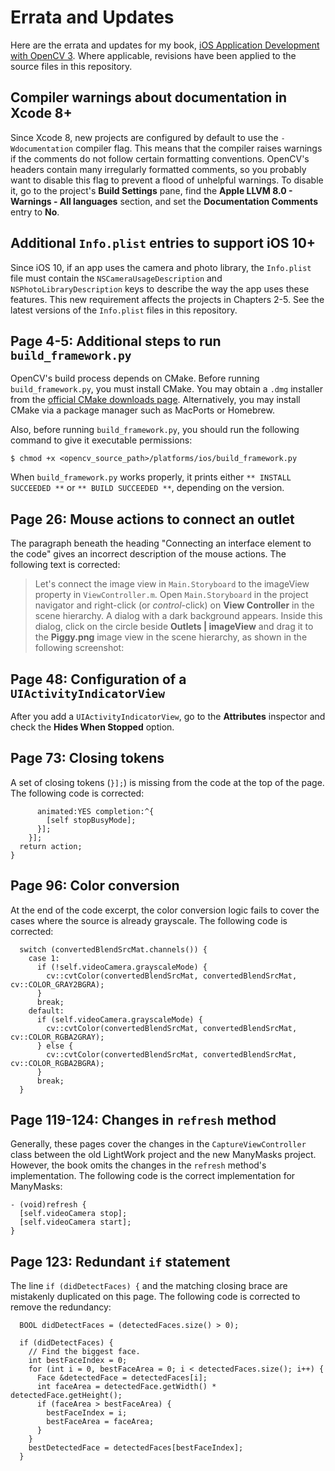 # Errata and Updates

Here are the errata and updates for my book, [iOS Application Development with OpenCV 3](https://www.packtpub.com/application-development/ios-application-development-opencv). Where applicable, revisions have been applied to the source files in this repository.

## Compiler warnings about documentation in Xcode 8+

Since Xcode 8, new projects are configured by default to use the `-Wdocumentation` compiler flag. This means that the compiler raises warnings if the comments do not follow certain formatting conventions. OpenCV's headers contain many irregularly formatted comments, so you probably want to disable this flag to prevent a flood of unhelpful warnings. To disable it, go to the project's **Build Settings** pane, find the **Apple LLVM 8.0 - Warnings - All languages** section, and set the **Documentation Comments** entry to **No**.

## Additional `Info.plist` entries to support iOS 10+

Since iOS 10, if an app uses the camera and photo library, the `Info.plist` file must contain the `NSCameraUsageDescription` and `NSPhotoLibraryDescription` keys to describe the way the app uses these features. This new requirement affects the projects in Chapters 2-5. See the latest versions of the `Info.plist` files in this repository.

## Page 4-5: Additional steps to run `build_framework.py`

OpenCV's build process depends on CMake. Before running `build_framework.py`, you must install CMake. You may obtain a `.dmg` installer from the [official CMake downloads page](https://cmake.org/download/). Alternatively, you may install CMake via a package manager such as MacPorts or Homebrew.

Also, before running `build_framework.py`, you should run the following command to give it executable permissions:

```
$ chmod +x <opencv_source_path>/platforms/ios/build_framework.py
```

When `build_framework.py` works properly, it prints either `** INSTALL SUCCEEDED **` or `** BUILD SUCCEEDED **`, depending on the version.

## Page 26: Mouse actions to connect an outlet

The paragraph beneath the heading "Connecting an interface element to the code" gives an incorrect description of the mouse actions. The following text is corrected:

> Let's connect the image view in `Main.Storyboard` to the imageView property in `ViewController.m`. Open `Main.Storyboard` in the project navigator and right-click (or *control*-click) on **View Controller** in the scene hierarchy. A dialog with a dark background appears. Inside this dialog, click on the circle beside **Outlets | imageView** and drag it to the **Piggy.png** image view in the scene hierarchy, as shown in the following screenshot:

## Page 48: Configuration of a `UIActivityIndicatorView`

After you add a `UIActivityIndicatorView`, go to the **Attributes** inspector and check the **Hides When Stopped** option.

## Page 73: Closing tokens

A set of closing tokens (`}];`) is missing from the code at the top of the page. The following code is corrected:

```
      animated:YES completion:^{
        [self stopBusyMode];
      }];
    }];
  return action;
}
```

## Page 96: Color conversion

At the end of the code excerpt, the color conversion logic fails to cover the cases where the source is already grayscale. The following code is corrected:

```
  switch (convertedBlendSrcMat.channels()) {
    case 1:
      if (!self.videoCamera.grayscaleMode) {
        cv::cvtColor(convertedBlendSrcMat, convertedBlendSrcMat, cv::COLOR_GRAY2BGRA);
      }
      break;
    default:
      if (self.videoCamera.grayscaleMode) {
        cv::cvtColor(convertedBlendSrcMat, convertedBlendSrcMat, cv::COLOR_RGBA2GRAY);
      } else {
        cv::cvtColor(convertedBlendSrcMat, convertedBlendSrcMat, cv::COLOR_RGBA2BGRA);
      }
      break;
  }
```

## Page 119-124: Changes in `refresh` method

Generally, these pages cover the changes in the `CaptureViewController` class between the old LightWork project and the new ManyMasks project. However, the book omits the changes in the `refresh` method's implementation. The following code is the correct implementation for ManyMasks:

```
- (void)refresh {
  [self.videoCamera stop];
  [self.videoCamera start];
}
```

## Page 123: Redundant `if` statement

The line `if (didDetectFaces) {` and the matching closing brace are mistakenly duplicated on this page. The following code is corrected to remove the redundancy:

```
  BOOL didDetectFaces = (detectedFaces.size() > 0);
  
  if (didDetectFaces) {
    // Find the biggest face.
    int bestFaceIndex = 0;
    for (int i = 0, bestFaceArea = 0; i < detectedFaces.size(); i++) {
      Face &detectedFace = detectedFaces[i];
      int faceArea = detectedFace.getWidth() * detectedFace.getHeight();
      if (faceArea > bestFaceArea) {
        bestFaceIndex = i;
        bestFaceArea = faceArea;
      }
    }
    bestDetectedFace = detectedFaces[bestFaceIndex];
  }
```
